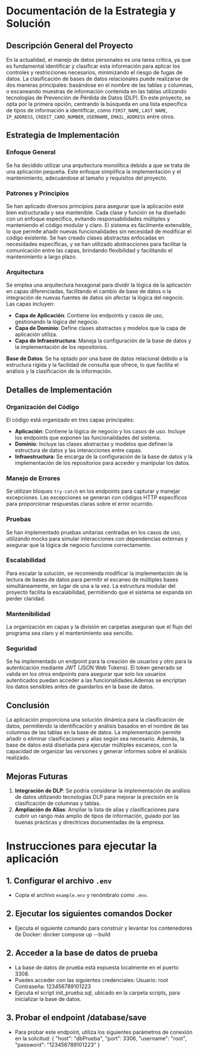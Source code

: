 # Documentación de la Estrategia y Solución

## Descripción General del Proyecto
En la actualidad, el manejo de datos personales es una tarea crítica, ya que es fundamental identificar y clasificar esta información para aplicar los controles y restricciones necesarios, minimizando el riesgo de fugas de datos. La clasificación de bases de datos relacionales puede realizarse de dos maneras principales: basándose en el nombre de las tablas y columnas, o escaneando muestras de información contenida en las tablas utilizando tecnologías de Prevención de Pérdida de Datos (DLP). En este proyecto, se opta por la primera opción, centrando la búsqueda en una lista específica de tipos de información a identificar, como `FIRST_NAME`, `LAST_NAME`, `IP_ADDRESS`, `CREDIT_CARD_NUMBER`, `USERNAME`, `EMAIL_ADDRESS` entre otros.

## Estrategia de Implementación

### Enfoque General
Se ha decidido utilizar una arquitectura monolítica debido a que se trata de una aplicación pequeña. Este enfoque simplifica la implementación y el mantenimiento, adecuándose al tamaño y requisitos del proyecto.

### Patrones y Principios
Se han aplicado diversos principios para asegurar que la aplicación esté bien estructurada y sea mantenible. Cada clase y función se ha diseñado con un enfoque específico, evitando responsabilidades múltiples y manteniendo el código modular y claro. El sistema es fácilmente extensible, lo que permite añadir nuevas funcionalidades sin necesidad de modificar el código existente. Se han creado clases abstractas enfocadas en necesidades específicas, y se han utilizado abstracciones para facilitar la comunicación entre las capas, brindando flexibilidad y facilitando el mantenimiento a largo plazo.

### Arquitectura
Se emplea una arquitectura hexagonal para dividir la lógica de la aplicación en capas diferenciadas, facilitando el cambio de base de datos o la integración de nuevas fuentes de datos sin afectar la lógica del negocio. Las capas incluyen:

- **Capa de Aplicación**: Contiene los endpoints y casos de uso, gestionando la lógica del negocio.
- **Capa de Dominio**: Define clases abstractas y modelos que la capa de aplicación utiliza.
- **Capa de Infraestructura**: Maneja la configuración de la base de datos y la implementación de los repositorios.

**Base de Datos**: Se ha optado por una base de datos relacional debido a la estructura rígida y la facilidad de consulta que ofrece, lo que facilita el análisis y la clasificación de la información.

## Detalles de Implementación

### Organización del Código
El código está organizado en tres capas principales:
- **Aplicación**: Contiene la lógica de negocio y los casos de uso. Incluye los endpoints que exponen las funcionalidades del sistema.
- **Dominio**: Incluye las clases abstractas y modelos que definen la estructura de datos y las interacciones entre capas.
- **Infraestructura**: Se encarga de la configuración de la base de datos y la implementación de los repositorios para acceder y manipular los datos.

### Manejo de Errores
Se utilizan bloques `try-catch` en los endpoints para capturar y manejar excepciones. Las excepciones se generan con códigos HTTP específicos para proporcionar respuestas claras sobre el error ocurrido.

### Pruebas
Se han implementado pruebas unitarias centradas en los casos de uso, utilizando mocks para simular interacciones con dependencias externas y asegurar que la lógica de negocio funcione correctamente.

### Escalabilidad
Para escalar la solución, se recomienda modificar la implementación de la lectura de bases de datos para permitir el escaneo de múltiples bases simultáneamente, en lugar de una a la vez. La estructura modular del proyecto facilita la escalabilidad, permitiendo que el sistema se expanda sin perder claridad.

### Mantenibilidad
La organización en capas y la división en carpetas aseguran que el flujo del programa sea claro y el mantenimiento sea sencillo.

### Seguridad
Se ha implementado un endpoint para la creación de usuarios y otro para la autenticación mediante JWT (JSON Web Tokens). El token generado se valida en los otros endpoints para asegurar que solo los usuarios autenticados puedan acceder a las funcionalidades.Ademas se encriptan los datos sensibles antes de guardarlos en la base de datos.

## Conclusión
La aplicación proporciona una solución dinámica para la clasificación de datos, permitiendo la identificación y análisis basados en el nombre de las columnas de las tablas en la base de datos. La implementación permite añadir o eliminar clasificaciones y alias según sea necesario. Además, la base de datos está diseñada para ejecutar múltiples escaneos, con la capacidad de organizar las versiones y generar informes sobre el análisis realizado.

## Mejoras Futuras
1. **Integración de DLP**: Se podría considerar la implementación de análisis de datos utilizando tecnologías DLP para mejorar la precisión en la clasificación de columnas y tablas.
2. **Ampliación de Alias**: Ampliar la lista de alias y clasificaciones para cubrir un rango más amplio de tipos de información, guiado por las buenas prácticas y directrices documentadas de la empresa.


# Instrucciones para ejecutar la aplicación
## 1. Configurar el archivo `.env`
- Copia el archivo `example.env` y renómbralo como `.env`.

## 2. Ejecutar los siguientes comandos Docker

- Ejecuta el siguiente comando para construir y levantar los contenedores de Docker:
  docker compose up --build

## 2. Acceder a la base de datos de prueba
- La base de datos de prueba está expuesta localmente en el puerto 3308. 
- Puedes acceder con las siguientes credenciales:
  Usuario: root
  Contraseña: 123456789101223
- Ejecuta el script init_prueba.sql, ubicado en la carpeta scripts, para inicializar la base de datos.

## 3. Probar el endpoint /database/save
- Para probar este endpoint, utiliza los siguientes parámetros de conexión en la solicitud:
{
  "host": "dbPrueba",
  "port": 3306,
  "username": "root",
  "password": "123456789101223"
}

